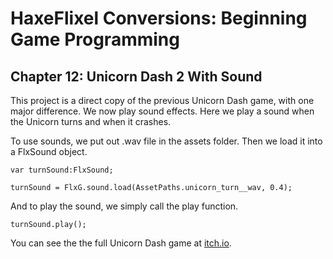 # HaxeFlixel Conversions: Beginning Game Programming
## Chapter 12: Unicorn Dash 2 With Sound

This project is a direct copy of the previous Unicorn Dash game, with one major difference. We now play sound effects. Here we play a sound when the Unicorn turns and when it crashes. 

To use sounds, we put out .wav file in the assets folder. Then we load it into a FlxSound object.

```
var turnSound:FlxSound;

turnSound = FlxG.sound.load(AssetPaths.unicorn_turn__wav, 0.4);
```

And to play the sound, we simply call the play function.

```
turnSound.play();
```

You can see the the full Unicorn Dash game at [itch.io](https://heroofdermwood.itch.io/bgp-unicorn-dash).